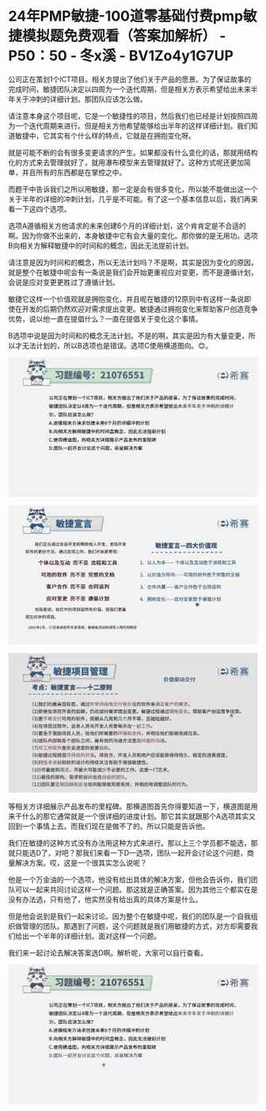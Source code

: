 # 24年PMP敏捷-100道零基础付费pmp敏捷模拟题免费观看（答案加解析） - P50：50 - 冬x溪 - BV1Zo4y1G7UP

公司正在策划1个ICT项目。相关方提出了他们关于产品的愿景。为了保证故事的完成时间，敏捷团队决定以四周为一个迭代周期，但是相关方表示希望给出未来半年关于冲刺的详细计划。那团队应该怎么做。

请注意本身这个项目呢，它是一个敏捷性的项目，然后我们也已经是计划按照四周为一个迭代周期来进行。但是相关方他希望能够给出半年的这样详细计划。我们知道敏捷中，它其实有个什么样的特点，它就是在拥抱变化呀。

就是可能不断的会有很多变更请求的产生。如果都没有什么变化的话，那就用结构化的方式来去管理就好了，就用瀑布模型来去管理就好了。这种方式呢还更加简单，并且所有的东西都是在掌控之中。

而题干中告诉我们之所以用敏捷，那一定是会有很多变化，所以能不能做出这一个关于半年的详细的冲刺计划，几乎是不可能。有了这一个基本信息以后，我们再来看一下这四个选项。

选项A遵循相关方他请求的未来创建6个月的详细计划，这个肯肯定是不合适的啊。因为你做不出来的，本身敏捷中它有会大量的变化。那你做的是无用功。选项B向相关方解释敏捷中的时间和的概念，因此无法提前计划。

请注意是因为时间和的概念，所以无法计划吗？不是啊，其实是因为变化的原因，就是整个在敏捷中呢会有一条说是我们会开始更重视应对变更，而不是遵循计划，会说是应对变更更胜过了遵循计划。

敏捷它这样一个价值观就是拥抱变化，并且呢在敏捷的12原则中有这样一条说即使在开发的后期仍然欢迎对需求提出变更。敏捷通过拥抱变化来帮助客户创造竞争优势，说以他一直在提倡什么？一直在提倡关于变化这个事情。

B选项中说是因为时间和的概念无法计划。不是的啊，其实是因为有大量变更，所以才无法计划的，所以B选项也是错误。选项C使用横道图向。😊。



![](img/0830de341cea349ceecda45f1f4ac8f5_1.png)

![](img/0830de341cea349ceecda45f1f4ac8f5_2.png)

![](img/0830de341cea349ceecda45f1f4ac8f5_3.png)

等相关方详细展示产品发布的里程碑。那横道图首先你得要知道一下，横道图是用来干什么的那它通常就是一个很详细的进度计划。那它其实就跟那个A选项其实又回到一个事情上去。而我们现在是做不了的。所以只能是告诉他。

我们在敏捷的这种方式没有办法用这种方式来进行。那以上三个学员都不能选，那就只能选D了，对吧？那我们来看一下D一选项，团队一起开会讨论这个问题，商量解决方案。哎，这是一个很其实怎么说呢？

他是一个万金油的一个选项，他没有给出具体的解决方案，但他会告诉你，我们团队可以一起来共同讨论这样一个问题。那这就是正确答案。因为其他三个都实在是没有办法选，只有他了，他实然没有给出真的具体方案是什么。

但是他会说到是我们一起来讨论。因为整个在敏捷中呢，我们的团队是一个自我组织做管理的团队。那遇到了问题，这个问题就是我们用敏捷的方式，对方却需要我们给出一个半年的详细计划。面对这样一个问题。

我们来一起讨论去解决答案选D啊。解析呢，大家可以自行查看。

![](img/0830de341cea349ceecda45f1f4ac8f5_5.png)